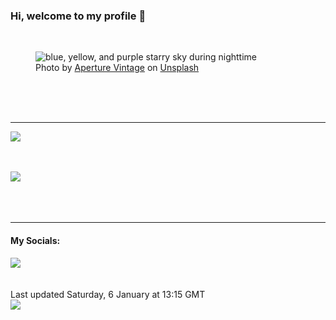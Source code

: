 <h3>Hi, welcome to my profile 👋</h3>

<br />
<figure>
  <img
    src="https://images.unsplash.com/photo-1503264116251-35a269479413?crop=entropy&cs=tinysrgb&fit=max&fm=jpg&ixid=M3wyNzQ3MDB8MHwxfHJhbmRvbXx8fHx8fHx8fDE3MDQ1NDM2OTh8&ixlib=rb-4.0.3&q=80&w=1080&auto=format"
    alt="blue, yellow, and purple starry sky during nighttime" 
  />
  <figcaption>Photo by <a
    href="https://unsplash.com/@aperturevintage?utm_source=Profile%20readme&utm_medium=referral">Aperture Vintage</a> on <a
    href="https://unsplash.com/?utm_source=Profile%20readme&utm_medium=referral">Unsplash</a></figcaption>
</figure>




  <br /><br /><br />

<hr />
<img
  src="https://github-readme-stats.vercel.app/api?username=shanelucy&show_icons=true&theme=calm"
/>
<br /><br /><br />

<img 
  src="https://github-readme-stats.vercel.app/api/top-langs/?username=shanelucy&theme=calm"
/>
<br /><br /><br /><br />
<hr />
<h4>My Socials:</h4>
<a href="https://uk.linkedin.com/in/shane-lucy-4735b616a">
  <img
    src="https://img.shields.io/badge/linkedin%20-%230077B5.svg?&style=for-the-badge&logo=linkedin&logoColor=white"
  />
</a>
<br /><br /><br />
Last updated Saturday, 6 January at 13:15 GMT
<br />
<img
  src="https://github.com/ShaneLucy/ShaneLucy/workflows/README%20build/badge.svg"
/>
